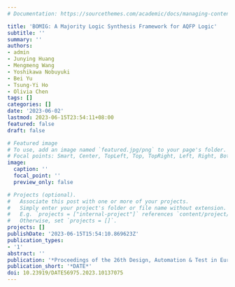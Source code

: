 ```yaml
---
# Documentation: https://sourcethemes.com/academic/docs/managing-content/

title: 'BOMIG: A Majority Logic Synthesis Framework for AQFP Logic'
subtitle: ''
summary: ''
authors:
- admin
- Junying Huang
- Mengmeng Wang
- Yoshikawa Nobuyuki
- Bei Yu
- Tsung-Yi Ho
- Olivia Chen
tags: []
categories: []
date: '2023-06-02'
lastmod: 2023-06-15T23:54:11+08:00
featured: false
draft: false

# Featured image
# To use, add an image named `featured.jpg/png` to your page's folder.
# Focal points: Smart, Center, TopLeft, Top, TopRight, Left, Right, BottomLeft, Bottom, BottomRight.
image:
  caption: ''
  focal_point: ''
  preview_only: false

# Projects (optional).
#   Associate this post with one or more of your projects.
#   Simply enter your project's folder or file name without extension.
#   E.g. `projects = ["internal-project"]` references `content/project/deep-learning/index.md`.
#   Otherwise, set `projects = []`.
projects: []
publishDate: '2023-06-15T15:54:10.869623Z'
publication_types:
- '1'
abstract: ''
publication: '*Proceedings of the 26th Design, Automation & Test in Europe Conference & Exhibition*'
publication_short: '*DATE*'
doi: 10.23919/DATE56975.2023.10137075
---
```

